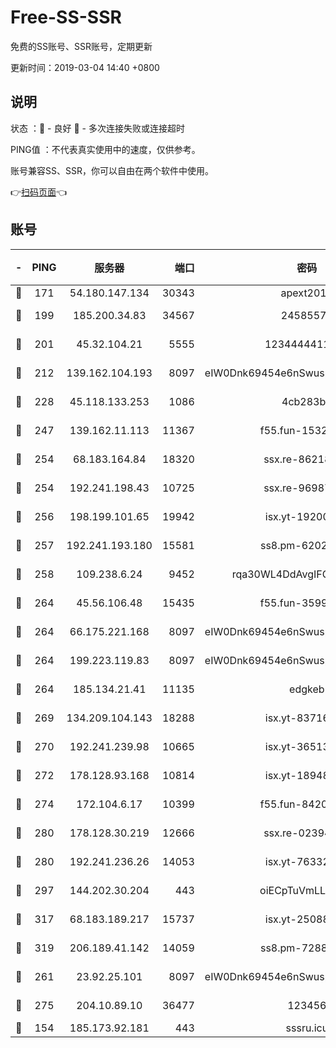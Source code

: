 # Free-SS-SSR

免费的SS账号、SSR账号，定期更新

更新时间：2019-03-04 14:40 +0800

## 说明

状态     ：🙂 - 良好 🙁 - 多次连接失败或连接超时

PING值   ：不代表真实使用中的速度，仅供参考。

账号兼容SS、SSR，你可以自由在两个软件中使用。

👉[扫码页面](https://liesauer.github.io/free-ss-ssr.github.io/)👈

## 账号

|-|PING|服务器|端口|密码|加密方式|区域|
|:----:|:----:|:-----:|-----:|:----:|:----:|:----:|
|🙂|171|54.180.147.134|30343|apext2019|chacha20|KR|
|🙂|199|185.200.34.83|34567|24585575|aes-256-cfb|US|
|🙂|201|45.32.104.21|5555|1234444411111|aes-256-cfb|SG|
|🙂|212|139.162.104.193|8097|eIW0Dnk69454e6nSwuspv9DmS201tQ0D|aes-256-cfb|JP|
|🙂|228|45.118.133.253|1086|4cb283b8|aes-256-cfb|SG|
|🙂|247|139.162.11.113|11367|f55.fun-15323985|aes-256-cfb|SG|
|🙂|254|68.183.164.84|18320|ssx.re-86218823|aes-256-cfb|US|
|🙂|254|192.241.198.43|10725|ssx.re-96987709|aes-256-cfb|US|
|🙂|256|198.199.101.65|19942|isx.yt-19200685|aes-256-cfb|US|
|🙂|257|192.241.193.180|15581|ss8.pm-62020197|aes-256-cfb|US|
|🙂|258|109.238.6.24|9452|rqa30WL4DdAvgIFG6Fs3znzTa|aes-256-cfb|FR|
|🙂|264|45.56.106.48|15435|f55.fun-35993296|aes-256-cfb|US|
|🙂|264|66.175.221.168|8097|eIW0Dnk69454e6nSwuspv9DmS201tQ0D|aes-256-cfb|US|
|🙂|264|199.223.119.83|8097|eIW0Dnk69454e6nSwuspv9DmS201tQ0D|aes-256-cfb|US|
|🙂|264|185.134.21.41|11135|edgkeb|aes-256-cfb|GB|
|🙂|269|134.209.104.143|18288|isx.yt-83716463|aes-256-cfb|SG|
|🙂|270|192.241.239.98|10665|isx.yt-36513640|aes-256-cfb|US|
|🙂|272|178.128.93.168|10814|isx.yt-18948442|aes-256-cfb|SG|
|🙂|274|172.104.6.17|10399|f55.fun-84200112|aes-256-cfb|US|
|🙂|280|178.128.30.219|12666|ssx.re-02394063|aes-256-cfb|SG|
|🙂|280|192.241.236.26|14053|isx.yt-76332311|aes-256-cfb|US|
|🙂|297|144.202.30.204|443|oiECpTuVmLLxk4Ts|aes-256-cfb|US|
|🙂|317|68.183.189.217|15737|isx.yt-25088836|aes-256-cfb|SG|
|🙂|319|206.189.41.142|14059|ss8.pm-72883299|aes-256-cfb|SG|
|🙂|261|23.92.25.101|8097|eIW0Dnk69454e6nSwuspv9DmS201tQ0D|aes-256-cfb|US|
|🙂|275|204.10.89.10|36477|123456|aes-256-cfb|US|
|🙁|154|185.173.92.181|443|sssru.icu|rc4-md5|RU|
